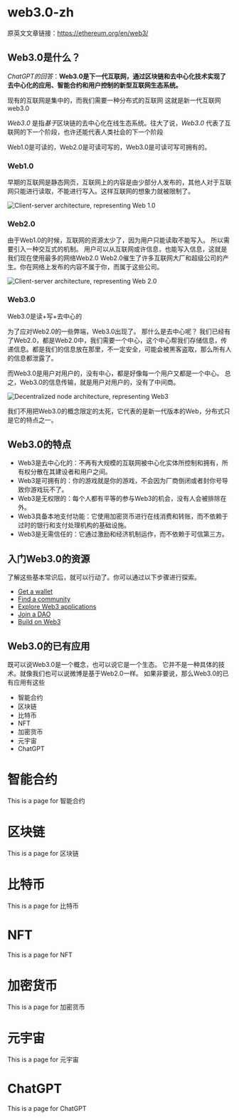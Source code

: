 # web3.0-zh

原英文文章链接：https://ethereum.org/en/web3/

## Web3.0是什么？

*ChatGPT的回答*：**Web3.0是下一代互联网，通过区块链和去中心化技术实现了去中心化的应用、智能合约和用户控制的新型互联网生态系统。**

现有的互联网是集中的，而我们需要一种分布式的互联网
这就是新一代互联网web3.0

*Web3*.*0* 是指*基于*区块链的去中心化在线生态系统。往大了说，*Web3*.*0* 代表了互联网的下一个阶段，也许还能代表人类社会的下一个阶段

Web1.0是可读的，Web2.0是可读可写的，Web3.0是可读可写可拥有的。

### Web1.0

早期的互联网是静态网页，互联网上的内容是由少部分人发布的，其他人对于互联网只能进行读取，不能进行写入。这样互联网的想象力就被限制了。

![Client-server architecture, representing Web 1.0](https://d33wubrfki0l68.cloudfront.net/cfb4a6dd59aa1b302cf05271758d5df2da77effb/aaa10/static/aabd6f7a956dd8a7038185b2d03b8459/00d43/web1.png)

### Web2.0

由于Web1.0的时候，互联网的资源太少了，因为用户只能读取不能写入。 所以需要引入一种交互式的机制。 用户可以从互联网或许信息，也能写入信息，这就是我们现在使用最多的网络Web2.0
Web2.0催生了许多互联网大厂和超级公司的产生。你在网络上发布的内容不属于你，而属于这些公司。

![Client-server architecture, representing Web 2.0](https://d33wubrfki0l68.cloudfront.net/b05edfd845d549d762d2885e0999415ccb947c2c/eecce/static/9f50d47733edad715c3068c4c6a8bc6d/00d43/web2.png)

### Web3.0

Web3.0是读+写+去中心的

为了应对Web2.0的一些弊端，Web3.0出现了。
那什么是去中心呢？
我们已经有了Web2.0，都是Web2.0中，我们需要一个中心，这个中心帮我们存储信息，传递信息。都是我们的信息放在那里，不一定安全，可能会被黑客盗取，那么所有人的信息都泄露了。

而Web3.0是用户对用户的，没有中心，都是好像每一个用户又都是一个中心。
总之，Web3.0的信息传输，就是用户对用户的，没有了中间商。

![Decentralized node architecture, representing Web3](https://d33wubrfki0l68.cloudfront.net/6d6ec59f6ee563b28c06b1a6abc7c2b47c6f453f/47bc6/static/54eef2049c233f9868af91546a07b2c7/00d43/web3.png)

我们不用把Web3.0的概念限定的太死，它代表的是新一代版本的Web，分布式只是它的特点之一。

## Web3.0的特点

- Web3是去中心化的：不再有大规模的互联网被中心化实体所控制和拥有，所有权分散在其建设者和用户之间。
- Web3是可拥有的：你的游戏就是你的游戏，不会因为厂商倒闭或者封你号导致你游戏玩不了。
- Web3是无权限的：每个人都有平等的参与Web3的机会，没有人会被排除在外。
- Web3具备本地支付功能：它使用加密货币进行在线消费和转账，而不依赖于过时的银行和支付处理机构的基础设施。
- Web3是无需信任的：它通过激励和经济机制运作，而不依赖于可信第三方。

## 入门Web3.0的资源

了解这些基本常识后，就可以行动了。你可以通过以下步骤进行探索。

- [Get a wallet](https://ethereum.org/en/wallets/)
- [Find a community](https://ethereum.org/en/community/)
- [Explore Web3 applications](https://ethereum.org/en/dapps/)
- [Join a DAO](https://ethereum.org/en/dao/)
- [Build on Web3](https://ethereum.org/en/developers/)

## Web3.0的已有应用

既可以说Web3.0是一个概念，也可以说它是一个生态。
它并不是一种具体的技术。就像我们也可以说微博是基于Web2.0一样。  如果非要说，那么Web3.0的已有应用有这些

- 智能合约
- 区块链
- 比特币
- NFT
- 加密货币
- 元宇宙
- ChatGPT

# 智能合约

This is a page for 智能合约

# 区块链

This is a page for 区块链

# 比特币

This is a page for 比特币

# NFT

This is a page for NFT

# 加密货币

This is a page for 加密货币

# 元宇宙

This is a page for 元宇宙

# ChatGPT

This is a page for ChatGPT